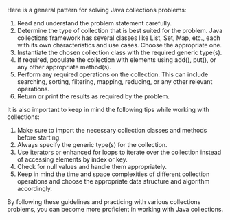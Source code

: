 Here is a general pattern for solving Java collections problems:

1.  Read and understand the problem statement carefully.
2.  Determine the type of collection that is best suited for the problem. Java collections framework has several classes like List, Set, Map, etc., each with its own characteristics and use cases. Choose the appropriate one.
3.  Instantiate the chosen collection class with the required generic type(s).
4.  If required, populate the collection with elements using add(), put(), or any other appropriate method(s).
5.  Perform any required operations on the collection. This can include searching, sorting, filtering, mapping, reducing, or any other relevant operations.
6.  Return or print the results as required by the problem.

It is also important to keep in mind the following tips while working with collections:

1.  Make sure to import the necessary collection classes and methods before starting.
2.  Always specify the generic type(s) for the collection.
3.  Use iterators or enhanced for loops to iterate over the collection instead of accessing elements by index or key.
4.  Check for null values and handle them appropriately.
5.  Keep in mind the time and space complexities of different collection operations and choose the appropriate data structure and algorithm accordingly.

By following these guidelines and practicing with various collections problems, you can become more proficient in working with Java collections.